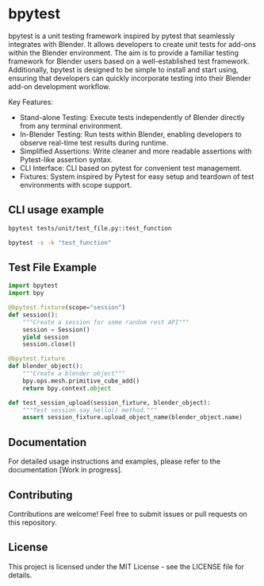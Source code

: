 # bpytest

bpytest is a unit testing framework inspired by pytest that seamlessly integrates with Blender. It allows developers to create unit tests for add-ons within the Blender environment. The aim is to provide a familiar testing framework for Blender users based on a well-established test framework. Additionally, bpytest is designed to be simple to install and start using, ensuring that developers can quickly incorporate testing into their Blender add-on development workflow.

Key Features:

- Stand-alone Testing: Execute tests independently of Blender directly from any terminal environment.
- In-Blender Testing: Run tests within Blender, enabling developers to observe real-time test results during runtime.
- Simplified Assertions: Write cleaner and more readable assertions with Pytest-like assertion syntax.
- CLI Interface: CLI based on pytest for convenient test management.
- Fixtures: System inspired by Pytest for easy setup and teardown of test environments with scope support.

## CLI usage example

```bash
bpytest tests/unit/test_file.py::test_function
```
```bash
bpytest -s -k "test_function" 
```

## Test File Example

```python
import bpytest
import bpy

@bpytest.fixture(scope="session")
def session():
    """Create a session for some random rest API"""	
    session = Session()
    yield session
    session.close()

@bpytest.fixture
def blender_object():
    """Create a blender object"""
    bpy.ops.mesh.primitive_cube_add()
    return bpy.context.object

def test_session_upload(session_fixture, blender_object):
    """Test session.say_hello() method."""	
    assert session_fixture.upload_object_name(blender_object.name)
```

## Documentation
For detailed usage instructions and examples, please refer to the documentation [Work in progress].

## Contributing
Contributions are welcome! Feel free to submit issues or pull requests on this repository.

## License
This project is licensed under the MIT License - see the LICENSE file for details.